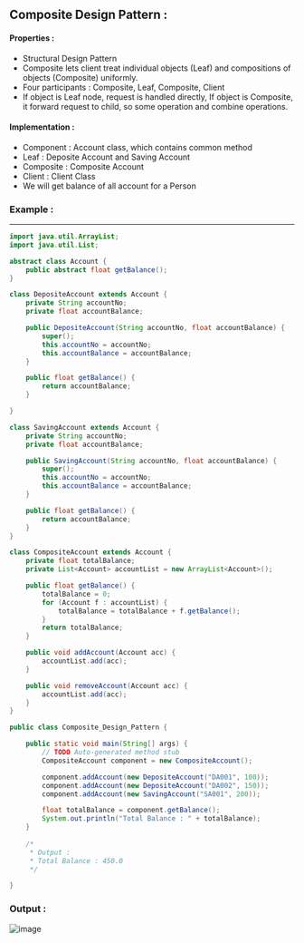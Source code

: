 ## Composite Design Pattern :

#### Properties :

- Structural Design Pattern
- Composite lets client treat individual objects (Leaf) and compositions of objects (Composite) uniformly. 
- Four participants : Composite, Leaf, Composite, Client
- If object is Leaf node, request is handled directly, If object is Composite, it forward request to child, so some operation and combine operations. 


#### Implementation :

- Component : Account class, which contains common method
- Leaf : Deposite Account and Saving Account
- Composite : Composite Account
- Client : Client Class
- We will get balance of all account for a Person


### Example :

------------------------------------------------------------------------------------------------------------


```java
import java.util.ArrayList;
import java.util.List;

abstract class Account {
	public abstract float getBalance();
}

class DepositeAccount extends Account {
	private String accountNo;
	private float accountBalance;

	public DepositeAccount(String accountNo, float accountBalance) {
		super();
		this.accountNo = accountNo;
		this.accountBalance = accountBalance;
	}

	public float getBalance() {
		return accountBalance;
	}

}

class SavingAccount extends Account {
	private String accountNo;
	private float accountBalance;

	public SavingAccount(String accountNo, float accountBalance) {
		super();
		this.accountNo = accountNo;
		this.accountBalance = accountBalance;
	}

	public float getBalance() {
		return accountBalance;
	}
}

class CompositeAccount extends Account {
	private float totalBalance;
	private List<Account> accountList = new ArrayList<Account>();

	public float getBalance() {
		totalBalance = 0;
		for (Account f : accountList) {
			totalBalance = totalBalance + f.getBalance();
		}
		return totalBalance;
	}

	public void addAccount(Account acc) {
		accountList.add(acc);
	}

	public void removeAccount(Account acc) {
		accountList.add(acc);
	}
}

public class Composite_Design_Pattern {

	public static void main(String[] args) {
		// TODO Auto-generated method stub
		CompositeAccount component = new CompositeAccount();

		component.addAccount(new DepositeAccount("DA001", 100));
		component.addAccount(new DepositeAccount("DA002", 150));
		component.addAccount(new SavingAccount("SA001", 200));

		float totalBalance = component.getBalance();
		System.out.println("Total Balance : " + totalBalance);
	}
	
	/*
	 * Output : 
	 * Total Balance : 450.0
	 */

}


```

### Output :

![image](https://user-images.githubusercontent.com/23376002/177178071-f14ef393-167b-4438-8645-5de99c519c6b.png)




